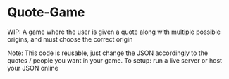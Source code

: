 # Quote-Game
WIP: A game where the user is given a quote along with multiple possible origins, and must choose the correct origin

Note: This code is reusable, just change the JSON accordingly to the quotes / people you want in your game. To setup: run a live server or host your JSON online
